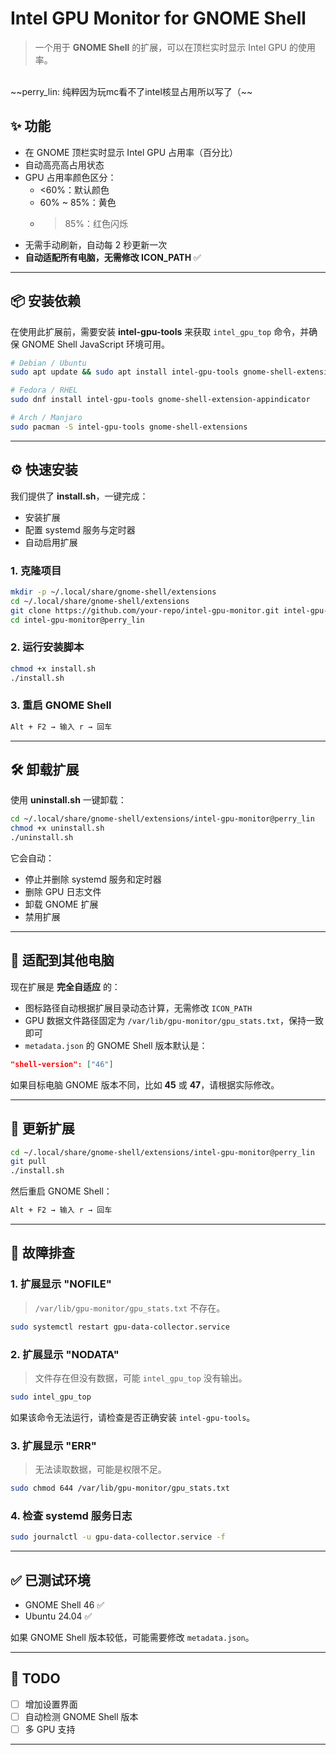 # Intel GPU Monitor for GNOME Shell

> 一个用于 **GNOME Shell** 的扩展，可以在顶栏实时显示 Intel GPU 的使用率。
<br>
~~perry_lin: 纯粹因为玩mc看不了intel核显占用所以写了（~~

## ✨ 功能
- 在 GNOME 顶栏实时显示 Intel GPU 占用率（百分比）
- 自动高亮高占用状态
- GPU 占用率颜色区分：
  - <60%：默认颜色
  - 60% ~ 85%：黄色
  - >85%：红色闪烁
- 无需手动刷新，自动每 2 秒更新一次
- **自动适配所有电脑，无需修改 ICON_PATH** ✅

---

## 📦 安装依赖

在使用此扩展前，需要安装 **intel-gpu-tools** 来获取 `intel_gpu_top` 命令，并确保 GNOME Shell JavaScript 环境可用。

```bash
# Debian / Ubuntu
sudo apt update && sudo apt install intel-gpu-tools gnome-shell-extensions

# Fedora / RHEL
sudo dnf install intel-gpu-tools gnome-shell-extension-appindicator

# Arch / Manjaro
sudo pacman -S intel-gpu-tools gnome-shell-extensions
```

---

## ⚙️ 快速安装

我们提供了 **install.sh**，一键完成：
- 安装扩展
- 配置 systemd 服务与定时器
- 自动启用扩展

### 1. 克隆项目
```bash
mkdir -p ~/.local/share/gnome-shell/extensions
cd ~/.local/share/gnome-shell/extensions
git clone https://github.com/your-repo/intel-gpu-monitor.git intel-gpu-monitor@perry_lin
cd intel-gpu-monitor@perry_lin
```

### 2. 运行安装脚本
```bash
chmod +x install.sh
./install.sh
```

### 3. 重启 GNOME Shell
```bash
Alt + F2 → 输入 r → 回车
```

---

## 🛠 卸载扩展

使用 **uninstall.sh** 一键卸载：
```bash
cd ~/.local/share/gnome-shell/extensions/intel-gpu-monitor@perry_lin
chmod +x uninstall.sh
./uninstall.sh
```

它会自动：
- 停止并删除 systemd 服务和定时器
- 删除 GPU 日志文件
- 卸载 GNOME 扩展
- 禁用扩展

---

## 🧩 适配到其他电脑

现在扩展是 **完全自适应** 的：
- 图标路径自动根据扩展目录动态计算，无需修改 `ICON_PATH`
- GPU 数据文件路径固定为 `/var/lib/gpu-monitor/gpu_stats.txt`，保持一致即可
- `metadata.json` 的 GNOME Shell 版本默认是：
```json
"shell-version": ["46"]
```
如果目标电脑 GNOME 版本不同，比如 **45** 或 **47**，请根据实际修改。

---

## 🔄 更新扩展

```bash
cd ~/.local/share/gnome-shell/extensions/intel-gpu-monitor@perry_lin
git pull
./install.sh
```

然后重启 GNOME Shell：
```bash
Alt + F2 → 输入 r → 回车
```

---

## 🧩 故障排查

### 1. 扩展显示 "NOFILE"
> `/var/lib/gpu-monitor/gpu_stats.txt` 不存在。
```bash
sudo systemctl restart gpu-data-collector.service
```

### 2. 扩展显示 "NODATA"
> 文件存在但没有数据，可能 `intel_gpu_top` 没有输出。
```bash
sudo intel_gpu_top
```
如果该命令无法运行，请检查是否正确安装 `intel-gpu-tools`。

### 3. 扩展显示 "ERR"
> 无法读取数据，可能是权限不足。
```bash
sudo chmod 644 /var/lib/gpu-monitor/gpu_stats.txt
```

### 4. 检查 systemd 服务日志
```bash
sudo journalctl -u gpu-data-collector.service -f
```

---

## ✅ 已测试环境
- GNOME Shell 46 ✅
- Ubuntu 24.04 ✅

如果 GNOME Shell 版本较低，可能需要修改 `metadata.json`。

---

## 🧠 TODO
- [ ] 增加设置界面
- [ ] 自动检测 GNOME Shell 版本
- [ ] 多 GPU 支持

---

